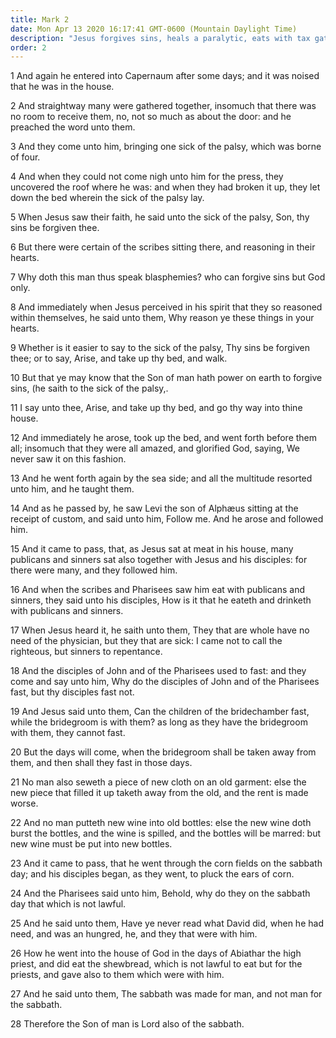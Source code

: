 ```yaml
---
title: Mark 2
date: Mon Apr 13 2020 16:17:41 GMT-0600 (Mountain Daylight Time)
description: "Jesus forgives sins, heals a paralytic, eats with tax gatherers and sinners, and announces that He is Lord of the Sabbath."
order: 2
---
```


1 And again he entered into Capernaum after some days; and it was noised that he was in the house.

2 And straightway many were gathered together, insomuch that there was no room to receive them, no, not so much as about the door: and he preached the word unto them.

3 And they come unto him, bringing one sick of the palsy, which was borne of four.

4 And when they could not come nigh unto him for the press, they uncovered the roof where he was: and when they had broken it up, they let down the bed wherein the sick of the palsy lay.

5 When Jesus saw their faith, he said unto the sick of the palsy, Son, thy sins be forgiven thee.

6 But there were certain of the scribes sitting there, and reasoning in their hearts.

7 Why doth this man thus speak blasphemies? who can forgive sins but God only.

8 And immediately when Jesus perceived in his spirit that they so reasoned within themselves, he said unto them, Why reason ye these things in your hearts.

9 Whether is it easier to say to the sick of the palsy, Thy sins be forgiven thee; or to say, Arise, and take up thy bed, and walk.

10 But that ye may know that the Son of man hath power on earth to forgive sins, (he saith to the sick of the palsy,.

11 I say unto thee, Arise, and take up thy bed, and go thy way into thine house.

12 And immediately he arose, took up the bed, and went forth before them all; insomuch that they were all amazed, and glorified God, saying, We never saw it on this fashion.

13 And he went forth again by the sea side; and all the multitude resorted unto him, and he taught them.

14 And as he passed by, he saw Levi the son of Alphæus sitting at the receipt of custom, and said unto him, Follow me. And he arose and followed him.

15 And it came to pass, that, as Jesus sat at meat in his house, many publicans and sinners sat also together with Jesus and his disciples: for there were many, and they followed him.

16 And when the scribes and Pharisees saw him eat with publicans and sinners, they said unto his disciples, How is it that he eateth and drinketh with publicans and sinners.

17 When Jesus heard it, he saith unto them, They that are whole have no need of the physician, but they that are sick: I came not to call the righteous, but sinners to repentance.

18 And the disciples of John and of the Pharisees used to fast: and they come and say unto him, Why do the disciples of John and of the Pharisees fast, but thy disciples fast not.

19 And Jesus said unto them, Can the children of the bridechamber fast, while the bridegroom is with them? as long as they have the bridegroom with them, they cannot fast.

20 But the days will come, when the bridegroom shall be taken away from them, and then shall they fast in those days.

21 No man also seweth a piece of new cloth on an old garment: else the new piece that filled it up taketh away from the old, and the rent is made worse.

22 And no man putteth new wine into old bottles: else the new wine doth burst the bottles, and the wine is spilled, and the bottles will be marred: but new wine must be put into new bottles.

23 And it came to pass, that he went through the corn fields on the sabbath day; and his disciples began, as they went, to pluck the ears of corn.

24 And the Pharisees said unto him, Behold, why do they on the sabbath day that which is not lawful.

25 And he said unto them, Have ye never read what David did, when he had need, and was an hungred, he, and they that were with him.

26 How he went into the house of God in the days of Abiathar the high priest, and did eat the shewbread, which is not lawful to eat but for the priests, and gave also to them which were with him.

27 And he said unto them, The sabbath was made for man, and not man for the sabbath.

28 Therefore the Son of man is Lord also of the sabbath.

